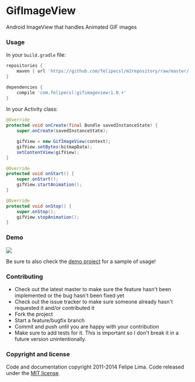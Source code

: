 GifImageView
============

Android ImageView that handles Animated GIF images

### Usage

In your ``build.gradle`` file:

```groovy
repositories {
    maven { url 'https://github.com/felipecsl/m2repository/raw/master/' }
}

dependencies {
    compile 'com.felipecsl:gifimageview:1.0.+'
}
```

In your Activity class:

```java
@Override
protected void onCreate(final Bundle savedInstanceState) {
    super.onCreate(savedInstanceState);

    gifView = new GifImageView(context);
    gifView.setBytes(bitmapData);
    setContentView(gifView);
}

@Override
protected void onStart() {
    super.onStart();
    gifView.startAnimation();
}

@Override
protected void onStop() {
    super.onStop();
    gifView.stopAnimation();
}
```

### Demo

![](https://raw.githubusercontent.com/felipecsl/GifImageView/master/demo.gif)

Be sure to also check the [demo project](https://github.com/felipecsl/GifImageView/blob/master/app/src/main/java/com/felipecsl/gifimageview/app/MainActivity.java) for a sample of usage!

### Contributing

* Check out the latest master to make sure the feature hasn't been implemented or the bug hasn't been fixed yet
* Check out the issue tracker to make sure someone already hasn't requested it and/or contributed it
* Fork the project
* Start a feature/bugfix branch
* Commit and push until you are happy with your contribution
* Make sure to add tests for it. This is important so I don't break it in a future version unintentionally.

### Copyright and license

Code and documentation copyright 2011-2014 Felipe Lima.
Code released under the [MIT license](https://github.com/felipecsl/GifImageView/blob/master/LICENSE.txt).
